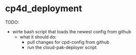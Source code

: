 # cp4d_deployment

TODO: 
- wirte bash script that loads the newest config from github
	- what it should do:
		- pull changes for cpd-config from github
		- run the cloud-pak-deployer script
